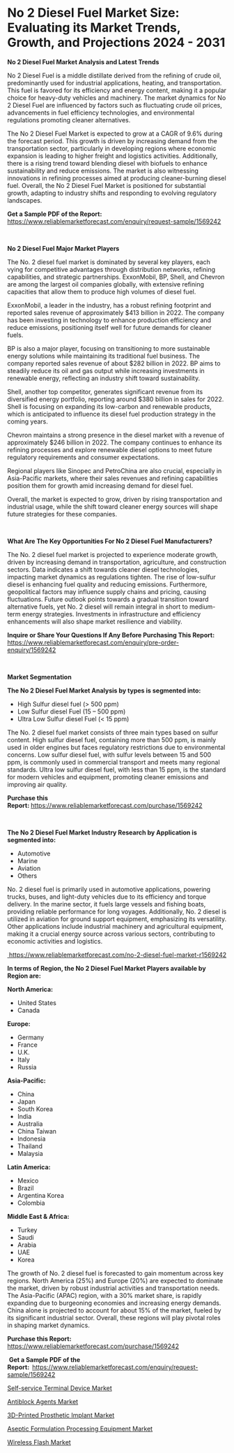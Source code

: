 <p><h1>No 2 Diesel Fuel Market Size: Evaluating its Market Trends, Growth, and Projections 2024 - 2031</h1></p><p><strong>No 2 Diesel Fuel Market Analysis and Latest Trends</strong></p>
<p><p>No 2 Diesel Fuel is a middle distillate derived from the refining of crude oil, predominantly used for industrial applications, heating, and transportation. This fuel is favored for its efficiency and energy content, making it a popular choice for heavy-duty vehicles and machinery. The market dynamics for No 2 Diesel Fuel are influenced by factors such as fluctuating crude oil prices, advancements in fuel efficiency technologies, and environmental regulations promoting cleaner alternatives.</p><p>The No 2 Diesel Fuel Market is expected to grow at a CAGR of 9.6% during the forecast period. This growth is driven by increasing demand from the transportation sector, particularly in developing regions where economic expansion is leading to higher freight and logistics activities. Additionally, there is a rising trend toward blending diesel with biofuels to enhance sustainability and reduce emissions. The market is also witnessing innovations in refining processes aimed at producing cleaner-burning diesel fuel. Overall, the No 2 Diesel Fuel Market is positioned for substantial growth, adapting to industry shifts and responding to evolving regulatory landscapes.</p></p>
<p><strong>Get a Sample PDF of the Report:&nbsp;</strong> <a href="https://www.reliablemarketforecast.com/enquiry/request-sample/1569242?utm_campaign=1530&utm_medium=2&utm_source=Github&utm_content=ia&utm_term=14102024&utm_id=no-2-diesel-fuel">https://www.reliablemarketforecast.com/enquiry/request-sample/1569242</a></p>
<p>&nbsp;</p>
<p><strong>No 2 Diesel Fuel Major Market Players</strong></p>
<p><p>The No. 2 diesel fuel market is dominated by several key players, each vying for competitive advantages through distribution networks, refining capabilities, and strategic partnerships. ExxonMobil, BP, Shell, and Chevron are among the largest oil companies globally, with extensive refining capacities that allow them to produce high volumes of diesel fuel. </p><p>ExxonMobil, a leader in the industry, has a robust refining footprint and reported sales revenue of approximately $413 billion in 2022. The company has been investing in technology to enhance production efficiency and reduce emissions, positioning itself well for future demands for cleaner fuels.</p><p>BP is also a major player, focusing on transitioning to more sustainable energy solutions while maintaining its traditional fuel business. The company reported sales revenue of about $282 billion in 2022. BP aims to steadily reduce its oil and gas output while increasing investments in renewable energy, reflecting an industry shift toward sustainability.</p><p>Shell, another top competitor, generates significant revenue from its diversified energy portfolio, reporting around $380 billion in sales for 2022. Shell is focusing on expanding its low-carbon and renewable products, which is anticipated to influence its diesel fuel production strategy in the coming years.</p><p>Chevron maintains a strong presence in the diesel market with a revenue of approximately $246 billion in 2022. The company continues to enhance its refining processes and explore renewable diesel options to meet future regulatory requirements and consumer expectations.</p><p>Regional players like Sinopec and PetroChina are also crucial, especially in Asia-Pacific markets, where their sales revenues and refining capabilities position them for growth amid increasing demand for diesel fuel.</p><p>Overall, the market is expected to grow, driven by rising transportation and industrial usage, while the shift toward cleaner energy sources will shape future strategies for these companies.</p></p>
<p>&nbsp;</p>
<p><strong>What Are The Key Opportunities For No 2 Diesel Fuel Manufacturers?</strong></p>
<p><p>The No. 2 diesel fuel market is projected to experience moderate growth, driven by increasing demand in transportation, agriculture, and construction sectors. Data indicates a shift towards cleaner diesel technologies, impacting market dynamics as regulations tighten. The rise of low-sulfur diesel is enhancing fuel quality and reducing emissions. Furthermore, geopolitical factors may influence supply chains and pricing, causing fluctuations. Future outlook points towards a gradual transition toward alternative fuels, yet No. 2 diesel will remain integral in short to medium-term energy strategies. Investments in infrastructure and efficiency enhancements will also shape market resilience and viability.</p></p>
<p><strong>Inquire or Share Your Questions If Any Before Purchasing This Report:</strong> <a href="https://www.reliablemarketforecast.com/enquiry/pre-order-enquiry/1569242?utm_campaign=1530&utm_medium=2&utm_source=Github&utm_content=ia&utm_term=14102024&utm_id=no-2-diesel-fuel">https://www.reliablemarketforecast.com/enquiry/pre-order-enquiry/1569242</a></p>
<p>&nbsp;</p>
<p><strong>Market Segmentation</strong></p>
<p><strong>The No 2 Diesel Fuel Market Analysis by types is segmented into:</strong></p>
<p><ul><li>High Sulfur diesel fuel (> 500 ppm)</li><li>Low Sulfur diesel Fuel (15 – 500 ppm)</li><li>Ultra Low Sulfur diesel Fuel (< 15 ppm)</li></ul></p>
<p><p>The No. 2 diesel fuel market consists of three main types based on sulfur content. High sulfur diesel fuel, containing more than 500 ppm, is mainly used in older engines but faces regulatory restrictions due to environmental concerns. Low sulfur diesel fuel, with sulfur levels between 15 and 500 ppm, is commonly used in commercial transport and meets many regional standards. Ultra low sulfur diesel fuel, with less than 15 ppm, is the standard for modern vehicles and equipment, promoting cleaner emissions and improving air quality.</p></p>
<p><strong>Purchase this Report:&nbsp;</strong><a href="https://www.reliablemarketforecast.com/purchase/1569242?utm_campaign=1530&utm_medium=2&utm_source=Github&utm_content=ia&utm_term=14102024&utm_id=no-2-diesel-fuel">https://www.reliablemarketforecast.com/purchase/1569242</a></p>
<p>&nbsp;</p>
<p><strong>The No 2 Diesel Fuel Market Industry Research by Application is segmented into:</strong></p>
<p><ul><li>Automotive</li><li>Marine</li><li>Aviation</li><li>Others</li></ul></p>
<p><p>No. 2 diesel fuel is primarily used in automotive applications, powering trucks, buses, and light-duty vehicles due to its efficiency and torque delivery. In the marine sector, it fuels large vessels and fishing boats, providing reliable performance for long voyages. Additionally, No. 2 diesel is utilized in aviation for ground support equipment, emphasizing its versatility. Other applications include industrial machinery and agricultural equipment, making it a crucial energy source across various sectors, contributing to economic activities and logistics.</p></p>
<p><a href="https://www.reliablemarketforecast.com/no-2-diesel-fuel-market-r1569242?utm_campaign=1530&utm_medium=2&utm_source=Github&utm_content=ia&utm_term=14102024&utm_id=no-2-diesel-fuel">&nbsp;https://www.reliablemarketforecast.com/no-2-diesel-fuel-market-r1569242</a></p>
<p><strong>In terms of Region, the No 2 Diesel Fuel Market Players available by Region are:</strong></p>
<p>
    <p> <strong> North America: </strong>
        <ul>
            <li>United States</li>
            <li>Canada</li>
        </ul>
        </p> 
    <p> <strong> Europe: </strong>
        <ul>
            <li>Germany</li>
            <li>France</li>
            <li>U.K.</li>
            <li>Italy</li>
            <li>Russia</li>
        </ul>
        </p> 
    <p> <strong> Asia-Pacific: </strong>
        <ul>
            <li>China</li>
            <li>Japan</li>
            <li>South Korea</li>
            <li>India</li>
            <li>Australia</li>
            <li>China Taiwan</li>
            <li>Indonesia</li>
            <li>Thailand</li>
            <li>Malaysia</li>
        </ul>
        </p> 
    <p> <strong> Latin America: </strong>
        <ul>
            <li>Mexico</li>
            <li>Brazil</li>
            <li>Argentina Korea</li>
            <li>Colombia</li>
        </ul>
        </p> 
    <p> <strong> Middle East & Africa: </strong>
        <ul>
            <li>Turkey</li>
            <li>Saudi</li>
            <li>Arabia</li>
            <li>UAE</li>
            <li>Korea</li>
        </ul>
    </p>
    </p>
<p><p>The growth of No. 2 diesel fuel is forecasted to gain momentum across key regions. North America (25%) and Europe (20%) are expected to dominate the market, driven by robust industrial activities and transportation needs. The Asia-Pacific (APAC) region, with a 30% market share, is rapidly expanding due to burgeoning economies and increasing energy demands. China alone is projected to account for about 15% of the market, fueled by its significant industrial sector. Overall, these regions will play pivotal roles in shaping market dynamics.</p></p>
<p><strong>Purchase this Report: </strong><a href="https://www.reliablemarketforecast.com/purchase/1569242?utm_campaign=1530&utm_medium=2&utm_source=Github&utm_content=ia&utm_term=14102024&utm_id=no-2-diesel-fuel">https://www.reliablemarketforecast.com/purchase/1569242</a></p>
<p>&nbsp;<strong>Get a Sample PDF of the Report:&nbsp;&nbsp;</strong><a href="https://www.reliablemarketforecast.com/enquiry/request-sample/1569242?utm_campaign=1530&utm_medium=2&utm_source=Github&utm_content=ia&utm_term=14102024&utm_id=no-2-diesel-fuel">https://www.reliablemarketforecast.com/enquiry/request-sample/1569242</a></p>
<p><strong></strong></p>
<p><p><a href="https://www.linkedin.com/pulse/self-service-terminal-device-market-evolution-global-trends-regional-oshsc?trk=public_post_embed_feed-article-content&utm_campaign=1530&utm_medium=2&utm_source=Github&utm_content=ia&utm_term=14102024&utm_id=no-2-diesel-fuel">Self-service Terminal Device Market</a></p><p><a href="https://www.linkedin.com/pulse/deep-dive-antiblock-agents-market-itstrends-segmentation-clmke?utm_campaign=1530&utm_medium=2&utm_source=Github&utm_content=ia&utm_term=14102024&utm_id=no-2-diesel-fuel">Antiblock Agents Market</a></p><p><a href="https://github.com/danklunxfl/Market-Research-Report-List-1/blob/main/3d-printed-prosthetic-implant-market.md?utm_campaign=1530&utm_medium=2&utm_source=Github&utm_content=ia&utm_term=14102024&utm_id=no-2-diesel-fuel">3D-Printed Prosthetic Implant Market</a></p><p><a href="https://github.com/seemagartingsvo/Market-Research-Report-List-1/blob/main/aseptic-formulation-processing-equipment-market.md?utm_campaign=1530&utm_medium=2&utm_source=Github&utm_content=ia&utm_term=14102024&utm_id=no-2-diesel-fuel">Aseptic Formulation Processing Equipment Market</a></p><p><a href="https://www.linkedin.com/pulse/comprehensive-wireless-flash-market-report-segmentation-type-hiltc?trk=public_post_embed_feed-article-content&utm_campaign=1530&utm_medium=2&utm_source=Github&utm_content=ia&utm_term=14102024&utm_id=no-2-diesel-fuel">Wireless Flash Market</a></p></p>